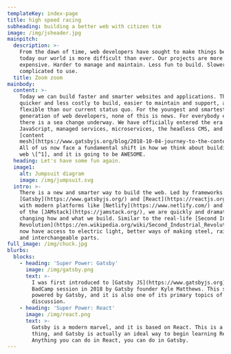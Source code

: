 ```yaml
---
templateKey: index-page
title: high speed racing
subheading: building a better web with citizen tim
image: /img/jsheader.jpg
mainpitch:
  description: >-
    From the dawn of time, web developers have sought to make things better. But
    today our world is more difficult than ever. Our projects are more
    expensive. Harder to manage and maintain. Less fun to build. Slower and more
    complicated to use.
  title: Zoom zoom
mainbody:
  content: >-
    Today we can build faster and smarter websites and applications. They are
    quicker and less costly to build, easier to maintain and support, and more
    flexible than our current status quo. For the youngest and smartest
    generation of web developers, none of this is news. For everybody else,
    there is a sea change underway. We have officially entered the era of
    JavaScript, managed services, microservices, the headless CMS, and the
    [content
    mesh](https://www.gatsbyjs.org/blog/2018-10-04-journey-to-the-content-mesh/).
    All of us now face a fundamental shift in how we think about building the
    web \[^1], and it is going to be AWESOME.
  heading: Let's have some fun again.
  image1:
    alt: Jumpsuit diagram
    image: /img/jumpsuit.svg
  intro: >-
    There is a new and smarter way to build the web. Led by frameworks such as
    [Gatsby](https://www.gatsbyjs.org/) and [React](https://reactjs.org/) along
    with modern platforms like [Netlify](https://www.netlify.com/) and the rise
    of the [JAMstack](https://jamstack.org/), we are quickly and dramatically
    changing how and what we build. Similar to the real-life [Second Industrial
    Revolution](https://en.wikipedia.org/wiki/Second_Industrial_Revolution), we
    now have access to electric light, better ways of making steel, railroads,
    and interchangeable parts.
full_image: /img/chuck.jpg
blurbs:
  blocks:
    - heading: 'Super Power: Gatsby'
      image: /img/gatsby.png
      text: >-
        I was first introduced to [Gatsby JS](https://www.gatsbyjs.org) at a
        BadCamp session in 2018 by Gatsby founder Kyle Matthews. This site is
        powered by Gatsby, and it is also one of its primary topics of
        discussion.
    - heading: 'Super Power: React'
      image: /img/react.png
      text: >-
        Gatsby is a modern marvel, and it is based on React. This is a good
        thing, and Gatsby is actually an ideal way to begin learning React.
        Anything you can do in React, you can do in Gatsby.
---
```


